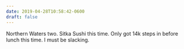 ```yaml
---
date: 2019-04-28T10:58:42-0600
draft: false
---
```




Northern Waters two. Sitka Sushi this time. Only got 14k steps in before lunch this time. I must be slacking.



